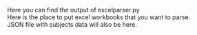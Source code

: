 Here you can find the output of excelparser.py  
Here is the place to put excel workbooks that you want to parse.  
JSON file with subjects data will also be here.
